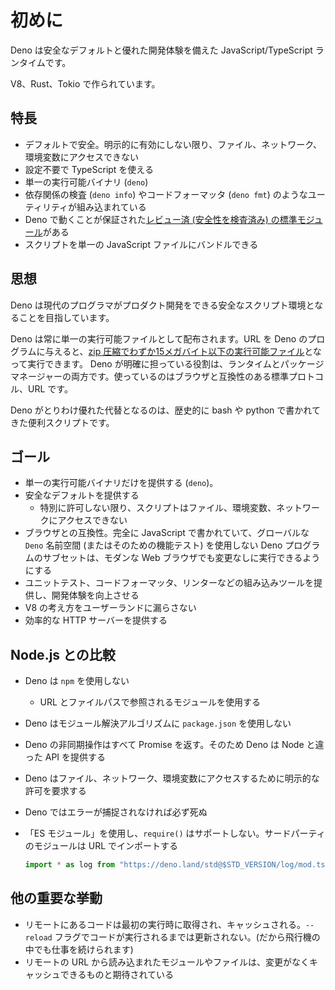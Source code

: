 <!-- L1..1
# Introduction
-->

# 初めに

<!-- L3..4
Deno is a JavaScript/TypeScript runtime with secure defaults and a great
developer experience.
-->

Deno は安全なデフォルトと優れた開発体験を備えた JavaScript/TypeScript ランタイムです。

<!-- L6..6
It's built on V8, Rust, and Tokio.
-->

V8、Rust、Tokio で作られています。

<!-- L8..8
## Feature Highlights
-->

## 特長

<!-- L10..20
- Secure by default. No file, network, or environment access (unless explicitly
  enabled).
- Supports TypeScript out of the box.
- Ships a single executable (`deno`).
- Has built-in utilities like a dependency inspector (`deno info`) and a code
  formatter (`deno fmt`).
- Has
  [a set of reviewed (audited) standard
  modules](https://github.com/denoland/deno/tree/master/std) that are guaranteed
  to work with Deno.
- Scripts can be bundled into a single JavaScript file.
-->

- デフォルトで安全。明示的に有効にしない限り、ファイル、ネットワーク、環境変数にアクセスできない
- 設定不要で TypeScript を使える
- 単一の実行可能バイナリ (`deno`)
- 依存関係の検査 (`deno info`) やコードフォーマッタ (`deno fmt`) のようなユーティリティが組み込まれている
- Deno で動くことが保証された[レビュー済 (安全性を検査済み) の標準モジュール](https://github.com/denoland/deno/tree/master/std)がある
- スクリプトを単一の JavaScript ファイルにバンドルできる

<!-- L22..22
## Philosophy
-->

## 思想

<!-- L24..25
Deno aims to be a productive and secure scripting environment for the modern
programmer.
-->

Deno は現代のプログラマがプロダクト開発をできる安全なスクリプト環境となることを目指しています。

<!-- L27..31
Deno will always be distributed as a single executable. Given a URL to a Deno
program, it is runnable with nothing more than
[the ~15 megabyte zipped executable](https://github.com/denoland/deno/releases).
Deno explicitly takes on the role of both runtime and package manager. It uses a
standard browser-compatible protocol for loading modules: URLs.
-->

Deno は常に単一の実行可能ファイルとして配布されます。URL を Deno のプログラムに与えると、[zip 圧縮でわずか15メガバイト以下の実行可能ファイル](https://github.com/denoland/deno/releases)となって実行できます。
Deno が明確に担っている役割は、ランタイムとパッケージマネージャーの両方です。使っているのはブラウザと互換性のある標準プロトコル、URL です。

<!-- L33..34
Among other things, Deno is a great replacement for utility scripts that may
have been historically written with bash or python.
-->

Deno がとりわけ優れた代替となるのは、歴史的に bash や python で書かれてきた便利スクリプトです。

<!-- L36..36
## Goals
-->

## ゴール

<!-- L38..48
- Only ship a single executable (`deno`).
- Provide Secure Defaults
  - Unless specifically allowed, scripts can't access files, the environment, or
    the network.
- Browser compatible: The subset of Deno programs which are written completely
  in JavaScript and do not use the global `Deno` namespace (or feature test for
  it), ought to also be able to be run in a modern web browser without change.
- Provide built-in tooling like unit testing, code formatting, and linting to
  improve developer experience.
- Does not leak V8 concepts into user land.
- Be able to serve HTTP efficiently
-->

- 単一の実行可能バイナリだけを提供する (`deno`)。
- 安全なデフォルトを提供する
  - 特別に許可しない限り、スクリプトはファイル、環境変数、ネットワークにアクセスできない
- ブラウザとの互換性。完全に JavaScript で書かれていて、グローバルな `Deno` 名前空間 (またはそのための機能テスト) を使用しない Deno プログラムのサブセットは、モダンな Web ブラウザでも変更なしに実行できるようにする
- ユニットテスト、コードフォーマッタ、リンターなどの組み込みツールを提供し、開発体験を向上させる
- V8 の考え方をユーザーランドに漏らさない
- 効率的な HTTP サーバーを提供する

<!-- L50..50
## Comparison to Node.js
-->

## Node.js との比較

<!-- L52..64
- Deno does not use `npm`
  - It uses modules referenced as URLs or file paths
- Deno does not use `package.json` in its module resolution algorithm.
- All async actions in Deno return a promise. Thus Deno provides different APIs
  than Node.
- Deno requires explicit permissions for file, network, and environment access.
- Deno always dies on uncaught errors.
- Uses "ES Modules" and does not support `require()`. Third party modules are
  imported via URLs:

  ```javascript
  import * as log from "https://deno.land/std@$STD_VERSION/log/mod.ts";
  ```
-->

- Deno は `npm` を使用しない
  - URL とファイルパスで参照されるモジュールを使用する
- Deno はモジュール解決アルゴリズムに `package.json` を使用しない
- Deno の非同期操作はすべて Promise を返す。そのため Deno は Node と違った API を提供する
- Deno はファイル、ネットワーク、環境変数にアクセスするために明示的な許可を要求する
- Deno ではエラーが捕捉されなければ必ず死ぬ
- 「ES モジュール」を使用し、`require()` はサポートしない。サードパーティのモジュールは URL でインポートする

  ```javascript
  import * as log from "https://deno.land/std@$STD_VERSION/log/mod.ts";
  ```

<!-- L66..66
## Other key behaviors
-->

## 他の重要な挙動

<!-- L68..72
- Remote code is fetched and cached on first execution, and never updated until
  the code is run with the `--reload` flag. (So, this will still work on an
  airplane.)
- Modules/files loaded from remote URLs are intended to be immutable and
  cacheable.
-->

- リモートにあるコードは最初の実行時に取得され、キャッシュされる。`--reload` フラグでコードが実行されるまでは更新されない。(だから飛行機の中でも仕事を続けられます)
- リモートの URL から読み込まれたモジュールやファイルは、変更がなくキャッシュできるものと期待されている
